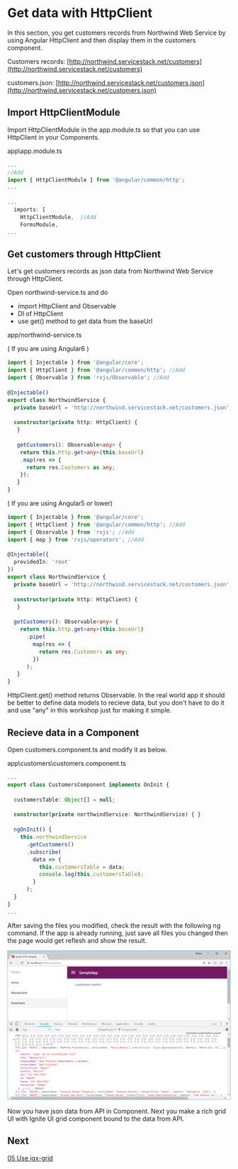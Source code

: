 # Get data with HttpClient

In this section, you get customers records from Northwind Web Service by using Angular HttpClient and then display them in the customers component.

Customers records:
[http://northwind.servicestack.net/customers](http://northwind.servicestack.net/customers)

customers.json:
[http://northwind.servicestack.net/customers.json](http://northwind.servicestack.net/customers.json)

## Import HttpClientModule

Import HttpClientModule in the app.module.ts so that you can use HttpClient in your Components.

app\app.module.ts

```ts
...
//Add
import { HttpClientModule } from '@angular/common/http';
...

...
  imports: [
    HttpClientModule,  //Add
    FormsModule,
...
```

## Get customers through HttpClient

Let's get customers records as json data from Northwind Web Service through HttpClient.

Open northwind-service.ts and do
 - import HttpClient and Observable
 - DI of HttpClient
 - use get() method to get data from the baseUrl

app/northwind-service.ts


( If you are using Angular6 )
```ts
import { Injectable } from '@angular/core';
import { HttpClient } from '@angular/common/http'; //Add
import { Observable } from 'rxjs/Observable'; //Add

@Injectable()
export class NorthwindService {
  private baseUrl = 'http://northwind.servicestack.net/customers.json'; // API End Point

  constructor(private http: HttpClient) {
   }

   getCustomers(): Observable<any> {
    return this.http.get<any>(this.baseUrl)
    .map(res => {
      return res.Customers as any;
    });
   }
}
```

( If you are using Angular5 or lower)

```ts
import { Injectable } from '@angular/core';
import { HttpClient } from '@angular/common/http'; //Add
import { Observable } from 'rxjs'; //Add
import { map } from 'rxjs/operators'; //Add

@Injectable({
  providedIn: 'root'
})
export class NorthwindService {
  private baseUrl = 'http://northwind.servicestack.net/customers.json'; // API End Point

  constructor(private http: HttpClient) {
   }

  getCustomers(): Observable<any> {
    return this.http.get<any>(this.baseUrl)
      .pipe(
        map(res => {
          return res.Customers as any;
        })
      );
   }
}

```

HttpClient.get() method returns Observable<T>. In the real world app it should be better to define data models to recieve data, but you don't have to do it and use "any" in this workshop just for making it simple.

## Recieve data in a Component
Open customers.component.ts and modify it as below.

app\customers\customers.component.ts

```ts
...
export class CustomersComponent implements OnInit {

  customersTable: Object[] = null;

  constructor(private northwindService: NorthwindService) { }

  ngOnInit() {
    this.northwindService
      .getCustomers()
      .subscribe(
        data => {
          this.customersTable = data;
          console.log(this.customersTable);
        }
      );
  }
}
...
```

After saving the files you modified, check the result with the following ng command. If the app is already running, just save all files you changed then the page would get reflesh and show the result.

![](assets/04-01.png)

Now you have json data from API in Component. Next you make a rich grid UI with Ignite UI grid component bound to the data from API.

## Next

[05 Use igx-grid](05-Use-igx-grid.md)